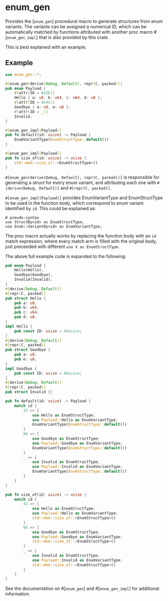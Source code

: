 # enum_gen

Provides the [`enum_gen`] procedural macro to generate structures from enum variants.
The variants can be assigned a numerical ID, which can be automatically matched by functions attributed with another proc macro #[`enum_gen_impl`] that is also provided by this crate.

This is best explained with an example.

## Example

```rust
use enum_gen::*;

#[enum_gen(derive(Debug, Default), repr(C, packed))]
pub enum Payload {
    #[attr(ID = 0x2b)]
    Hello { a: u8, b: u64, c: u64, d: u8 },
    #[attr(ID = 0x42)]
    Goodbye { a: u8, e: u8 },
    #[attr(ID = _)]
    Invalid,
}

#[enum_gen_impl(Payload)]
pub fn default(id: usize) -> Payload {
    EnumVariantType(EnumStructType::default())
}

#[enum_gen_impl(Payload)]
pub fn size_of(id: usize) -> usize {
    std::mem::size_of::<EnumStructType>()
}
```

`#[enum_gen(derive(Debug, Default), repr(C, packed))]` is responsible for generating a struct for every enum variant, and attributing each one with `#[derive(Debug, Default)]` and `#[repr(C, packed)]`.

`#[enum_gen_impl(Payload)]` provides EnumVariantType and EnumStructType to be used in the function body, which correspond to enum variant identified by `id`. This could be explained as:

```ignore
# pseudo-syntax
use StructBy<id> as EnumStructType;
use Enum::VariantBy<id> as EnumVariantType;
```

The proc macro actually works by replacing the function body with an `id` match expression, where every match arm is filled with the original body, just preceeded with different `use X as EnumStructType`.

The above full example code is expanded to the following:

```rust
pub enum Payload {
    Hello(Hello),
    Goodbye(Goodbye),
    Invalid(Invalid),
}
#[derive(Debug, Default)]
#[repr(C, packed)]
pub struct Hello {
    pub a: u8,
    pub b: u64,
    pub c: u64,
    pub d: u8,
}
impl Hello {
    pub const ID: usize = 43usize;
}
#[derive(Debug, Default)]
#[repr(C, packed)]
pub struct Goodbye {
    pub a: u8,
    pub e: u8,
}
impl Goodbye {
    pub const ID: usize = 66usize;
}
#[derive(Debug, Default)]
#[repr(C, packed)]
pub struct Invalid {}

pub fn default(id: usize) -> Payload {
    match id {
        43 => {
            use Hello as EnumStructType;
            use Payload::Hello as EnumVariantType;
            EnumVariantType(EnumStructType::default())
        }
        66 => {
            use Goodbye as EnumStructType;
            use Payload::Goodbye as EnumVariantType;
            EnumVariantType(EnumStructType::default())
        }
        _ => {
            use Invalid as EnumStructType;
            use Payload::Invalid as EnumVariantType;
            EnumVariantType(EnumStructType::default())
        }
    }
}

pub fn size_of(id: usize) -> usize {
    match id {
        43 => {
            use Hello as EnumStructType;
            use Payload::Hello as EnumVariantType;
            std::mem::size_of::<EnumStructType>()
        }
        66 => {
            use Goodbye as EnumStructType;
            use Payload::Goodbye as EnumVariantType;
            std::mem::size_of::<EnumStructType>()
        }
        _ => {
            use Invalid as EnumStructType;
            use Payload::Invalid as EnumVariantType;
            std::mem::size_of::<EnumStructType>()
        }
    }
}
```

See the documentation on #[`enum_gen`] and #[`enum_gen_impl`] for additional information.